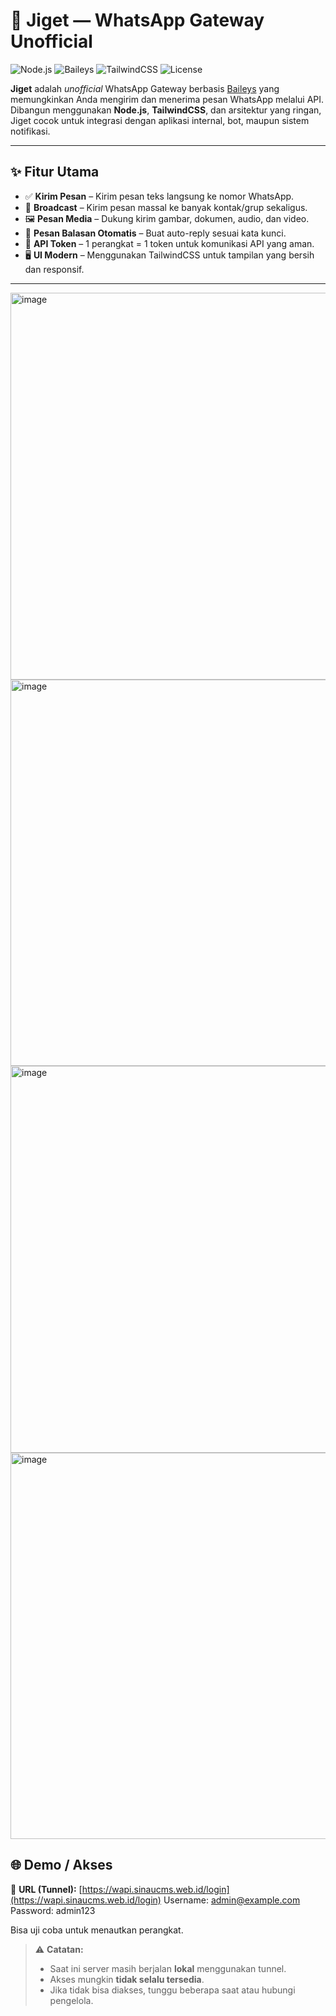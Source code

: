 # 📡 Jiget — WhatsApp Gateway Unofficial

![Node.js](https://img.shields.io/badge/Node.js-18+-green?style=flat-square)
![Baileys](https://img.shields.io/badge/Baileys-WA_Gateway-blue?style=flat-square)
![TailwindCSS](https://img.shields.io/badge/Tailwind-CSS-38B2AC?style=flat-square)
![License](https://img.shields.io/badge/license-MIT-yellow?style=flat-square)

**Jiget** adalah *unofficial* WhatsApp Gateway berbasis [Baileys](https://github.com/WhiskeySockets/Baileys) yang memungkinkan Anda mengirim dan menerima pesan WhatsApp melalui API.  
Dibangun menggunakan **Node.js**, **TailwindCSS**, dan arsitektur yang ringan, Jiget cocok untuk integrasi dengan aplikasi internal, bot, maupun sistem notifikasi.

---

## ✨ Fitur Utama

- ✅ **Kirim Pesan** – Kirim pesan teks langsung ke nomor WhatsApp.  
- 📢 **Broadcast** – Kirim pesan massal ke banyak kontak/grup sekaligus.  
- 🖼 **Pesan Media** – Dukung kirim gambar, dokumen, audio, dan video.  
- 🤖 **Pesan Balasan Otomatis** – Buat auto-reply sesuai kata kunci.  
- 🔑 **API Token** – 1 perangkat = 1 token untuk komunikasi API yang aman.  
- 🖥 **UI Modern** – Menggunakan TailwindCSS untuk tampilan yang bersih dan responsif.  

---

<img width="1366" height="619" alt="image" src="https://github.com/user-attachments/assets/c89e42f7-274f-426f-b979-c5ffc8698198" />

<img width="1366" height="618" alt="image" src="https://github.com/user-attachments/assets/c4462451-aea1-495c-b6c5-6849a06dd7cb" />

<img width="1366" height="619" alt="image" src="https://github.com/user-attachments/assets/ce8e3adc-7b28-4e17-b57e-ec55e97a2d97" />

<img width="1366" height="618" alt="image" src="https://github.com/user-attachments/assets/e7d7c4d3-979a-485b-a08b-19c060e3d902" />

## 🌐 Demo / Akses

🔗 **URL (Tunnel):** [https://wapi.sinaucms.web.id/login](https://wapi.sinaucms.web.id/login)
Username: admin@example.com
Password: admin123

Bisa uji coba untuk menautkan perangkat.

> ⚠️ **Catatan:**  
> - Saat ini server masih berjalan **lokal** menggunakan tunnel.  
> - Akses mungkin **tidak selalu tersedia**.  
> - Jika tidak bisa diakses, tunggu beberapa saat atau hubungi pengelola.




